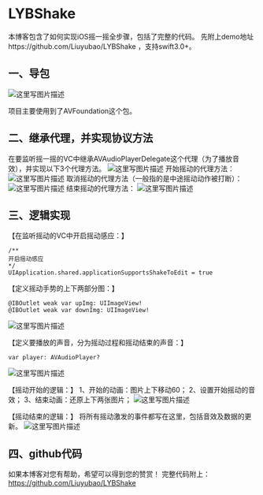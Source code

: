 # LYBShake

本博客包含了如何实现iOS摇一摇全步骤，包括了完整的代码。
先附上demo地址https://github.com/Liuyubao/LYBShake ，支持swift3.0+。

一、导包
----

![这里写图片描述](http://img.blog.csdn.net/20180201112252229?watermark/2/text/aHR0cDovL2Jsb2cuY3Nkbi5uZXQvWXViYW9Mb3Vpc0xpdQ==/font/5a6L5L2T/fontsize/400/fill/I0JBQkFCMA==/dissolve/70/gravity/SouthEast)

项目主要使用到了AVFoundation这个包。


二、继承代理，并实现协议方法
---------------
在要监听摇一摇的VC中继承AVAudioPlayerDelegate这个代理（为了播放音效），并实现以下3个代理方法。
![这里写图片描述](http://img.blog.csdn.net/20180201112953789?watermark/2/text/aHR0cDovL2Jsb2cuY3Nkbi5uZXQvWXViYW9Mb3Vpc0xpdQ==/font/5a6L5L2T/fontsize/400/fill/I0JBQkFCMA==/dissolve/70/gravity/SouthEast)
开始摇动的代理方法：
![这里写图片描述](http://img.blog.csdn.net/20180201113031521?watermark/2/text/aHR0cDovL2Jsb2cuY3Nkbi5uZXQvWXViYW9Mb3Vpc0xpdQ==/font/5a6L5L2T/fontsize/400/fill/I0JBQkFCMA==/dissolve/70/gravity/SouthEast)
取消摇动的代理方法（一般指的是中途摇动动作被打断）：
![这里写图片描述](http://img.blog.csdn.net/20180201113107183?watermark/2/text/aHR0cDovL2Jsb2cuY3Nkbi5uZXQvWXViYW9Mb3Vpc0xpdQ==/font/5a6L5L2T/fontsize/400/fill/I0JBQkFCMA==/dissolve/70/gravity/SouthEast)
结束摇动的代理方法：
![这里写图片描述](http://img.blog.csdn.net/20180201113116078?watermark/2/text/aHR0cDovL2Jsb2cuY3Nkbi5uZXQvWXViYW9Mb3Vpc0xpdQ==/font/5a6L5L2T/fontsize/400/fill/I0JBQkFCMA==/dissolve/70/gravity/SouthEast)

三、逻辑实现
------
【在监听摇动的VC中开启摇动感应：】

```
/**
开启摇动感应
*/
UIApplication.shared.applicationSupportsShakeToEdit = true
```
【定义摇动手势的上下两部分图：】

```
@IBOutlet weak var upImg: UIImageView!
@IBOutlet weak var downImg: UIImageView!
```
![这里写图片描述](http://img.blog.csdn.net/20180201113526593?watermark/2/text/aHR0cDovL2Jsb2cuY3Nkbi5uZXQvWXViYW9Mb3Vpc0xpdQ==/font/5a6L5L2T/fontsize/400/fill/I0JBQkFCMA==/dissolve/70/gravity/SouthEast)

【定义要播放的声音，分为摇动过程和摇动结束的声音：】

```
var player: AVAudioPlayer?
```
![这里写图片描述](http://img.blog.csdn.net/20180201113804629?watermark/2/text/aHR0cDovL2Jsb2cuY3Nkbi5uZXQvWXViYW9Mb3Vpc0xpdQ==/font/5a6L5L2T/fontsize/400/fill/I0JBQkFCMA==/dissolve/70/gravity/SouthEast)

【摇动开始的逻辑：】
1、开始的动画：图片上下移动60；
2、设置开始摇动的音效；
3、结束动画：还原上下两张图片；
![这里写图片描述](http://img.blog.csdn.net/20180201113835024?watermark/2/text/aHR0cDovL2Jsb2cuY3Nkbi5uZXQvWXViYW9Mb3Vpc0xpdQ==/font/5a6L5L2T/fontsize/400/fill/I0JBQkFCMA==/dissolve/70/gravity/SouthEast)

【摇动结束的逻辑：】
将所有摇动激发的事件都写在这里，包括音效及数据的更新。
![这里写图片描述](http://img.blog.csdn.net/20180201120429369?watermark/2/text/aHR0cDovL2Jsb2cuY3Nkbi5uZXQvWXViYW9Mb3Vpc0xpdQ==/font/5a6L5L2T/fontsize/400/fill/I0JBQkFCMA==/dissolve/70/gravity/SouthEast)

四、github代码
----------

如果本博客对您有帮助，希望可以得到您的赞赏！
完整代码附上：https://github.com/Liuyubao/LYBShake
